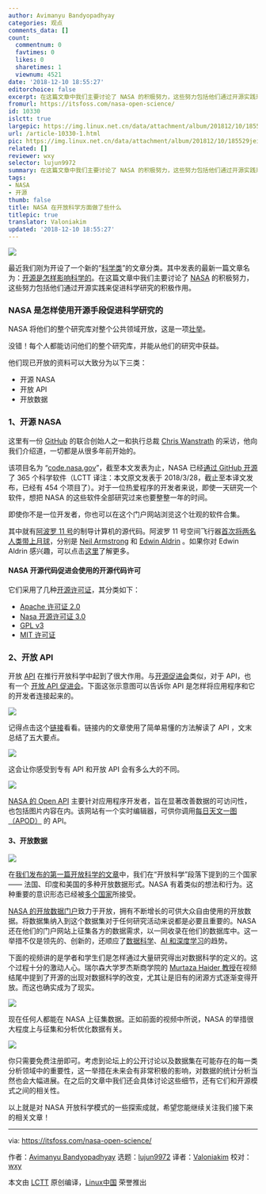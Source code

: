 ```yaml
---
author: Avimanyu Bandyopadhyay
categories: 观点
comments_data: []
count:
  commentnum: 0
  favtimes: 0
  likes: 0
  sharetimes: 1
  viewnum: 4521
date: '2018-12-10 18:55:27'
editorchoice: false
excerpt: 在这篇文章中我们主要讨论了 NASA 的积极努力，这些努力包括他们通过开源实践来促进科学研究的积极作用。
fromurl: https://itsfoss.com/nasa-open-science/
id: 10330
islctt: true
largepic: https://img.linux.net.cn/data/attachment/album/201812/10/185529jeiwccc6k36ch6mf.jpg
url: /article-10330-1.html
pic: https://img.linux.net.cn/data/attachment/album/201812/10/185529jeiwccc6k36ch6mf.jpg.thumb.jpg
related: []
reviewer: wxy
selector: lujun9972
summary: 在这篇文章中我们主要讨论了 NASA 的积极努力，这些努力包括他们通过开源实践来促进科学研究的积极作用。
tags:
- NASA
- 开源
thumb: false
title: NASA 在开放科学方面做了些什么
titlepic: true
translator: Valoniakim
updated: '2018-12-10 18:55:27'
---
```


![](/data/attachment/album/201812/10/185529jeiwccc6k36ch6mf.jpg)


最近我们刚为开设了一个新的“[科学类](https://itsfoss.com/category/science/)”的文章分类。其中发表的最新一篇文章名为：[开源是怎样影响科学的](https://itsfoss.com/open-source-impact-on-science/)。在这篇文章中我们主要讨论了 [NASA](https://www.nasa.gov/) 的积极努力，这些努力包括他们通过开源实践来促进科学研究的积极作用。


### NASA 是怎样使用开源手段促进科学研究的


NASA 将他们的整个研究库对整个公共领域开放，这是一项[壮举](https://futurism.com/free-science-nasa-just-opened-its-entire-research-library-to-the-public/)。


没错！每个人都能访问他们的整个研究库，并能从他们的研究中获益。


他们现已开放的资料可以大致分为以下三类：


* 开源 NASA
* 开放 API
* 开放数据


### 1、开源 NASA


这里有一份 [GitHub](https://github.com/) 的联合创始人之一和执行总裁 [Chris Wanstrath](http://chriswanstrath.com/) 的采访，他向我们介绍道，一切都是从很多年前开始的。






该项目名为 “[code.nasa.gov](http://code.nasa.gov)”，截至本文发表为止，NASA 已经[通过 GitHub 开源](https://github.com/open-source)了 365 个科学软件（LCTT 译注：本文原文发表于 2018/3/28，截止至本译文发布，已经有 454 个项目了）。对于一位热爱程序的开发者来说，即使一天研究一个软件，想把 NASA 的这些软件全部研究过来也要整整一年的时间。


即使你不是一位开发者，你也可以在这个门户网站浏览这个壮观的软件合集。


其中就有[阿波罗 11 号](https://www.nasa.gov/mission_pages/apollo/missions/apollo11.html)的制导计算机的源代码。阿波罗 11 号空间飞行器[首次将两名人类带上月球](https://www.space.com/16758-apollo-11-first-moon-landing.html)，分别是 [Neil Armstrong](https://www.jsc.nasa.gov/Bios/htmlbios/armstrong-na.html) 和 [Edwin Aldrin](https://www.jsc.nasa.gov/Bios/htmlbios/aldrin-b.html) 。如果你对 Edwin Aldrin 感兴趣，可以点击[这里](https://buzzaldrin.com/the-man/)了解更多。


#### NASA 开源代码促进会使用的开源代码许可


它们采用了几种[开源许可证](https://itsfoss.com/open-source-licenses-explained/)，其分类如下：


* [Apache 许可证 2.0](https://www.apache.org/licenses/LICENSE-2.0)
* [Nasa 开源许可证 3.0](https://opensource.org/licenses/NASA-1.3)
* [GPL v3](https://www.gnu.org/licenses/gpl.html)
* [MIT 许可证](https://en.wikipedia.org/wiki/MIT_License)


### 2、开放 API


开放 [API](https://en.wikipedia.org/wiki/Application_programming_interface) 在推行开放科学中起到了很大作用。与[开源促进会](https://opensource.org/)类似，对于 API，也有一个 [开放 API 促进会](https://www.openapis.org/)。下面这张示意图可以告诉你 API 是怎样将应用程序和它的开发者连接起来的。


![](/data/attachment/album/201812/10/185529se9ihvzqa9uv9di9.jpg)


记得点击这个[链接](https://sproutsocial.com/insights/what-is-an-api/)看看。链接内的文章使用了简单易懂的方法解读了 API ，文末总结了五大要点。


![](/data/attachment/album/201812/10/185530hibolbbiok4tx9l9.jpg)


这会让你感受到专有 API 和开放 API 会有多么大的不同。


![](/data/attachment/album/201812/10/185530r343o34ml6po5ekv.jpg)


[NASA 的 Open API](https://api.nasa.gov/) 主要针对应用程序开发者，旨在显著改善数据的可访问性，也包括图片内容在内。该网站有一个实时编辑器，可供你调用[每日天文一图（APOD）](https://apod.nasa.gov/apod/astropix.html) 的 API。


#### 3、开放数据


![](/data/attachment/album/201812/10/185531bta147c1p17cy3z1.jpg)


在[我们发布的第一篇开放科学的文章](https://itsfoss.com/open-source-impact-on-science/)中，我们在“开放科学”段落下提到的三个国家 —— 法国、印度和美国的多种开放数据形式。NASA 有着类似的想法和行为。这种重要的意识形态已经被[多个国家](https://www.xbrl.org/the-standard/why/ten-countries-with-open-data/)所接受。


[NASA 的开放数据门户](https://data.nasa.gov/)致力于开放，拥有不断增长的可供大众自由使用的开放数据。将数据集纳入到这个数据集对于任何研究活动来说都是必要且重要的。NASA 还在他们的门户网站上征集各方的数据需求，以一同收录在他们的数据库中。这一举措不仅是领先的、创新的，还顺应了[数据科学](https://en.wikipedia.org/wiki/Data_science)、[AI 和深度学习](https://www.kdnuggets.com/2017/07/ai-deep-learning-explained-simply.html)的趋势。


下面的视频讲的是学者和学生们是怎样通过大量研究得出对数据科学的定义的。这个过程十分的激动人心。瑞尔森大学罗杰斯商学院的 [Murtaza Haider 教授](https://www.ryerson.ca/tedrogersschool/bm/programs/real-estate-management/murtaza-haider/)在视频结尾中提到了开源的出现对数据科学的改变，尤其让是旧有的闭源方式逐渐变得开放。而这也确实成为了现实。






![](/data/attachment/album/201812/10/185531kly4h8gezbh5eh7c.jpg)


现在任何人都能在 NASA 上征集数据。正如前面的视频中所说，NASA 的举措很大程度上与征集和分析优化数据有关。


![](/data/attachment/album/201812/10/185532mnvmg520tivtl7zz.jpg)


你只需要免费注册即可。考虑到论坛上的公开讨论以及数据集在可能存在的每一类分析领域中的重要性，这一举措在未来会有非常积极的影响，对数据的统计分析当然也会大幅进展。在之后的文章中我们还会具体讨论这些细节，还有它们和开源模式之间的相关性。


以上就是对 NASA 开放科学模式的一些探索成就，希望您能继续关注我们接下来的相关文章！




---


via: <https://itsfoss.com/nasa-open-science/>


作者：[Avimanyu Bandyopadhyay](https://itsfoss.com/author/avimanyu/) 选题：[lujun9972](https://github.com/lujun9972) 译者：[Valoniakim](https://github.com/Valoniakim) 校对：[wxy](https://github.com/wxy)


本文由 [LCTT](https://github.com/LCTT/TranslateProject) 原创编译，[Linux中国](https://linux.cn/) 荣誉推出